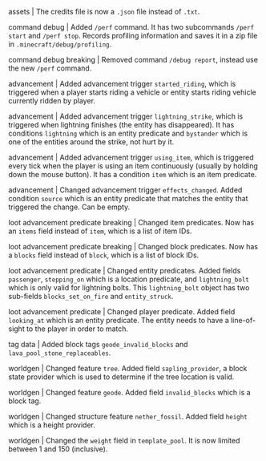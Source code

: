 assets | The credits file is now a `.json` file instead of `.txt`.

command debug | Added `/perf` command. It has two subcommands `/perf start` and `/perf stop`. Records profiling information and saves it in a zip file in `.minecraft/debug/profiling`. 

command debug breaking | Removed command `/debug report`, instead use the new `/perf` command.

advancement | Added advancement trigger `started_riding`, which is triggered when a player starts riding a vehicle or entity starts riding vehicle currently ridden by player.

advancement | Added advancement trigger `lightning_strike`, which is triggered when lightning finishes (the entity has disappeared). It has conditions `lightning` which is an entity predicate and `bystander` which is one of the entities around the strike, not hurt by it.

advancement | Added advancement trigger `using_item`, which is triggered every tick when the player is using an item continuously (usually by holding down the mouse button). It has a condition `item` which is an item predicate.

advancement | Changed advancement trigger `effects_changed`. Added condition `source` which is an entity predicate that matches the entity that triggered the change. Can be empty.

loot advancement predicate breaking | Changed item predicates. Now has an `items` field instead of `item`, which is a list of item IDs.

loot advancement predicate breaking | Changed block predicates. Now has a `blocks` field instead of `block`, which is a list of block IDs.

loot advancement predicate | Changed entity predicates. Added fields `passenger`, `stepping_on` which is a location predicate, and `lightning_bolt` which is only valid for lightning bolts. This `lightning_bolt` object has two sub-fields `blocks_set_on_fire` and `entity_struck`.

loot advancement predicate | Changed player predicate. Added field `looking_at` which is an entity predicate. The entity needs to have a line-of-sight to the player in order to match.

tag data | Added block tags `geode_invalid_blocks` and `lava_pool_stone_replaceables`.

worldgen | Changed feature `tree`. Added field `sapling_provider`, a block state provider which is used to determine if the tree location is valid.

worldgen | Changed feature `geode`. Added field `invalid_blocks` which is a block tag.

worldgen | Changed structure feature `nether_fossil`. Added field `height` which is a height provider.

worldgen | Changed the `weight` field in `template_pool`. It is now limited between 1 and 150 (inclusive).
